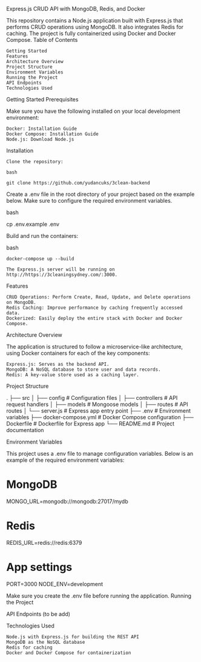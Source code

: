Express.js CRUD API with MongoDB, Redis, and Docker

This repository contains a Node.js application built with Express.js that performs CRUD operations using MongoDB. It also integrates Redis for caching. The project is fully containerized using Docker and Docker Compose.
Table of Contents

    Getting Started
    Features
    Architecture Overview
    Project Structure
    Environment Variables
    Running the Project
    API Endpoints
    Technologies Used

Getting Started
Prerequisites

Make sure you have the following installed on your local development environment:

    Docker: Installation Guide
    Docker Compose: Installation Guide
    Node.js: Download Node.js

Installation

    Clone the repository:

    bash
    
    git clone https://github.com/yudancuks/3clean-backend

Create a .env file in the root directory of your project based on the example below. Make sure to configure the required environment variables.

bash

cp .env.example .env

Build and run the containers:

bash

    docker-compose up --build

    The Express.js server will be running on http://https://3cleaningsydney.com/:3000.

Features

    CRUD Operations: Perform Create, Read, Update, and Delete operations on MongoDB.
    Redis Caching: Improve performance by caching frequently accessed data.
    Dockerized: Easily deploy the entire stack with Docker and Docker Compose.

Architecture Overview

The application is structured to follow a microservice-like architecture, using Docker containers for each of the key components:

    Express.js: Serves as the backend API.
    MongoDB: A NoSQL database to store user and data records.
    Redis: A key-value store used as a caching layer.

Project Structure

.
├── src
│   ├── config           # Configuration files
│   ├── controllers      # API request handlers
│   ├── models           # Mongoose models
│   ├── routes           # API routes
│   └── server.js        # Express app entry point
├── .env                 # Environment variables
├── docker-compose.yml   # Docker Compose configuration
├── Dockerfile           # Dockerfile for Express app
└── README.md            # Project documentation

Environment Variables

This project uses a .env file to manage configuration variables. Below is an example of the required environment variables:


# MongoDB
MONGO_URL=mongodb://mongodb:27017/mydb

# Redis
REDIS_URL=redis://redis:6379

# App settings
PORT=3000
NODE_ENV=development

Make sure you create the .env file before running the application.
Running the Project


API Endpoints (to be add)

Technologies Used

    Node.js with Express.js for building the REST API
    MongoDB as the NoSQL database
    Redis for caching
    Docker and Docker Compose for containerization

